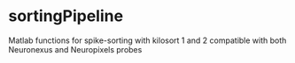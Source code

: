 # sortingPipeline
Matlab functions for spike-sorting with kilosort 1 and 2 compatible with both Neuronexus and Neuropixels probes
